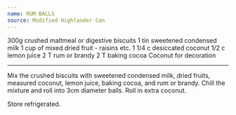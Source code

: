 ```yaml
---
name: RUM BALLS
source: Modified Highlander Can
---
```


300g crushed maltmeal or digestive biscuits
1 tin sweetened condensed milk
1 cup of mixed dried fruit - raisins etc.
1 1/4 c desiccated coconut
1/2 c lemon juice
2 T rum or brandy
2 T baking cocoa
Coconut for decoration

---

Mix the crushed biscuits with sweetened condensed milk, dried fruits, measured coconut, lemon juice, baking cocoa, and rum or brandy.  Chill the mixture and roll into 3cm diameter balls.  Roll in extra coconut.  

Store refrigerated.

